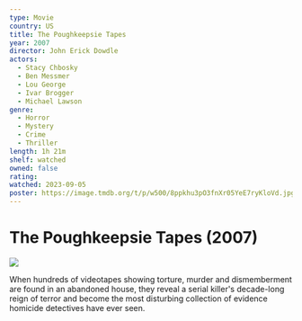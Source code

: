 ```yaml
---
type: Movie
country: US
title: The Poughkeepsie Tapes
year: 2007
director: John Erick Dowdle
actors:
  - Stacy Chbosky
  - Ben Messmer
  - Lou George
  - Ivar Brogger
  - Michael Lawson
genre:
  - Horror
  - Mystery
  - Crime
  - Thriller
length: 1h 21m
shelf: watched
owned: false
rating:
watched: 2023-09-05
poster: https://image.tmdb.org/t/p/w500/8ppkhu3pO3fnXr05YeE7ryKloVd.jpg
---
```


# The Poughkeepsie Tapes (2007)

![](https://image.tmdb.org/t/p/w500/8ppkhu3pO3fnXr05YeE7ryKloVd.jpg)

When hundreds of videotapes showing torture, murder and dismemberment are found in an abandoned house, they reveal a serial killer's decade-long reign of terror and become the most disturbing collection of evidence homicide detectives have ever seen.